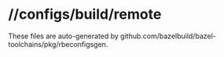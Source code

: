 # //configs/build/remote

These files are auto-generated by github.com/bazelbuild/bazel-toolchains/pkg/rbeconfigsgen.
